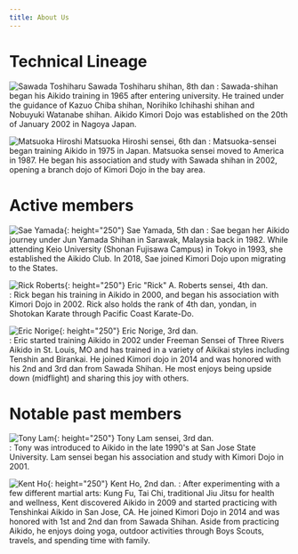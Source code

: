 ```yaml
---
title: About Us
---
```


# Technical Lineage

![Sawada Toshiharu](/assets/img/Sawada.jpg)
Sawada Toshiharu shihan, 8th dan 
: Sawada-shihan began his Aikido training in 1965 after entering university.  He trained under the guidance of Kazuo Chiba shihan, Norihiko Ichihashi shihan and Nobuyuki Watanabe shihan.  Aikido Kimori Dojo was established on the 20th of January 2002 in Nagoya Japan.

![Matsuoka Hiroshi](/assets/img/Matsuoka.jpg)
Matsuoka Hiroshi sensei, 6th dan
: Matsuoka-sensei began training Aikido in 1975 in Japan.  Matsuoka sensei moved to America in 1987.  He began his association and study with Sawada shihan in 2002, opening a branch dojo of Kimori Dojo in the bay area.

# Active members

![Sae Yamada](/assets/img/Yamada.jpg){: height="250"}
Sae Yamada, 5th dan
:  Sae began her Aikido journey under Jun Yamada Shihan in Sarawak, Malaysia back in 1982.  While attending Keio University (Shonan Fujisawa Campus) in Tokyo in 1993, she established the Aikido Club. In 2018, Sae joined Kimori Dojo upon migrating to the States.

![Rick Roberts](/assets/img/Roberts.jpg){: height="250"}
Eric "Rick" A. Roberts sensei, 4th dan.  
: Rick began his training in Aikido in 2000, and began his association with Kimori Dojo in 2002.  Rick also holds the rank of 4th dan, yondan, in Shotokan Karate through Pacific Coast Karate-Do.

![Eric Norige](/assets/img/Norige.jpg){: height="250"}
Eric Norige, 3rd dan.  
: Eric started training Aikido in 2002 under Freeman Sensei of Three Rivers Aikido in St. Louis, MO and has trained in a variety of Aikikai styles including Tenshin and Birankai.  He joined Kimori dojo in 2014 and was honored with his 2nd and 3rd dan from Sawada Shihan. He most enjoys being upside down (midflight) and sharing this joy with others.

# Notable past members

![Tony Lam](/assets/img/Lam.jpg){: height="250"}
Tony Lam sensei, 3rd dan.  
: Tony was introduced to Aikido in the late 1990's at San Jose State University. Lam sensei began his association and study with Kimori Dojo in 2001.

![Kent Ho](/assets/img/Ho.jpg){: height="250"}
Kent Ho, 2nd dan. 
: After experimenting with a few different martial arts: Kung Fu, Tai Chi, traditional Jiu Jitsu for health and wellness, Kent discovered Aikido in 2009 and started practicing with Tenshinkai Aikido in San Jose, CA. He joined Kimori Dojo in 2014 and was honored with 1st and 2nd dan from Sawada Shihan. Aside from practicing Aikido, he enjoys doing yoga, outdoor activities through Boys Scouts, travels, and spending time with family.  

